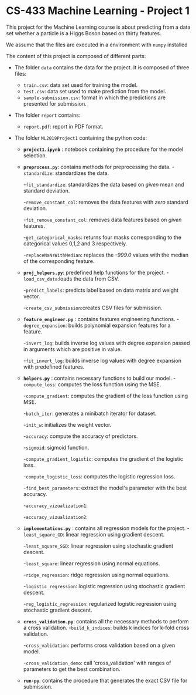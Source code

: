 # CS-433 Machine Learning - Project 1
This project for the Machine Learning course is about predicting from a data set whether a particle is a Higgs Boson based on thirty features.

We assume that the files are executed in a environment with ``numpy`` installed

The content of this project is composed of different parts:
- The folder ``data`` contains the data for the project. It is composed of three files:
   - ``train.csv``: data set used for training the model.
   - ``test.csv``: data set used to make prediction from the model.
   - ``sample-submission.csv``: format in which the predictions are presented for submission.
   
- The folder ``report`` contains:
   - ``report.pdf``: report in PDF format.
   
- The folder ``ML2019Project1`` containing the python code:
   - __``project1.ipynb``__ : notebook containing the procedure for the model selection.
   - __``preprocess.py``__: contains methods for preprocessing the data.
        -``standardize``: standardizes the data.
         
        -``fit_standardize``: standardizes the data based on *given* mean and standard deviation. 
         
        -``remove_constant_col``: removes the data features with *zero* standard deviation.
         
        -``fit_remove_constant_col``: removes data features based on *given* features.
         
        -``get_categorical_masks``: returns four masks corresponding to the categorical values 0,1,2 and 3 respectively.
         
        -``replaceNaNsWithMedian``: replaces the *-999.0* values with the median of the corresponding feature.
         
   - __``proj_helpers.py``__: predefined help functions for the project.
        -``load_csv_data``:loads the data from CSV.
        
        -``predict_labels``: predicts label based on data matrix and weight vector.
        
        -``create_csv_submission``:creates CSV files for submission.
         
   - __``feature_engineer.py``__ : contains features engineering functions.
        -``degree_expansion``: builds polynomial expansion features for a feature.
        
        -``invert_log``: builds inverse log values with degree expansion passed in arguments which are positive in value.
        
        -``fit_invert_log``: builds inverse log values with degree expansion with predefined features.
         
   - __``helpers.py``__ : contains necessary functions to build our model.
        -``compute_loss``: computes the loss function using the MSE.
        
        -``compute_gradient``: computes the gradient of the loss function using MSE.
        
        -``batch_iter``: generates a minibatch iterator for dataset.
        
        -``init_w``: initializes the weight vector.
        
        -``accuracy``: compute the accuracy of predictors.
        
        -``sigmoid``: sigmoid function.
        
        -``compute_gradient_logistic``: computes the gradient of the logistic loss.
        
        -``compute_logistic_loss``: computes the logistic regression loss.
        
        -``find_best_parameters``: extract the model's parameter with the best accuracy.
        
        -``accuracy_vizualization1``:
        
        -``accuracy_vizualization2``:
         
   - __``implementations.py``__ : contains all regression models for the project.
        -``least_square_GD``: linear regression using gradient descent.
        
        -``least_square_SGD``: linear regression using stochastic gradient descent.
        
        -``least_square``: linear regression using normal equations.
        
        -``ridge_regression``: ridge regression using normal equations.
        
        -``logistic_regression``: logistic regression using stochastic gradient descent.
        
        -``reg_logistic_regression``: regularized logistic regression using stochastic gradient descent.
         
   - __``cross_validation.py``__: contains all the necessary methods to perform a cross validation.
        -``build_k_indices``: builds k indices for k-fold cross validation.
        
        -``cross_validation``: performs cross validation based on a given model.
        
        -``cross_validation_demo``: call 'cross_validation' with ranges of parameters to get the best combination.
         
   - __``run-py``__: contains the procedure that generates the exact CSV file for submission.
   
